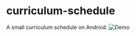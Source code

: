 # curriculum-schedule
A small curriculum schedule on Android.
![Demo](http://7xpf8x.com1.z0.glb.clouddn.com/Screenshot_2016-04-27-23-47-10_com.hufeiya.homewo.png)
